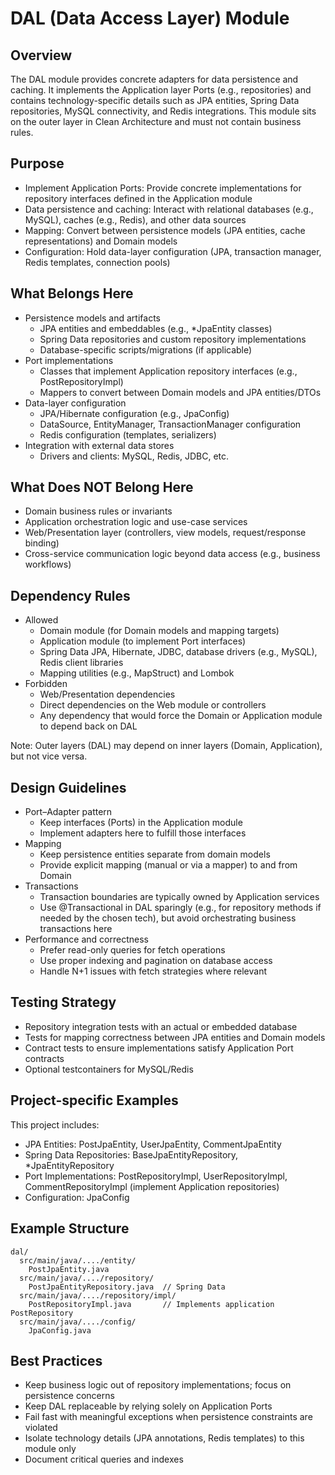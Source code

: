 # DAL (Data Access Layer) Module

## Overview

The DAL module provides concrete adapters for data persistence and caching. It implements the Application layer Ports (e.g., repositories) and contains technology-specific details such as JPA entities, Spring Data repositories, MySQL connectivity, and Redis integrations. This module sits on the outer layer in Clean Architecture and must not contain business rules.

## Purpose

- Implement Application Ports: Provide concrete implementations for repository interfaces defined in the Application module
- Data persistence and caching: Interact with relational databases (e.g., MySQL), caches (e.g., Redis), and other data sources
- Mapping: Convert between persistence models (JPA entities, cache representations) and Domain models
- Configuration: Hold data-layer configuration (JPA, transaction manager, Redis templates, connection pools)

## What Belongs Here

- Persistence models and artifacts
  - JPA entities and embeddables (e.g., *JpaEntity classes)
  - Spring Data repositories and custom repository implementations
  - Database-specific scripts/migrations (if applicable)
- Port implementations
  - Classes that implement Application repository interfaces (e.g., PostRepositoryImpl)
  - Mappers to convert between Domain models and JPA entities/DTOs
- Data-layer configuration
  - JPA/Hibernate configuration (e.g., JpaConfig)
  - DataSource, EntityManager, TransactionManager configuration
  - Redis configuration (templates, serializers)
- Integration with external data stores
  - Drivers and clients: MySQL, Redis, JDBC, etc.

## What Does NOT Belong Here

- Domain business rules or invariants
- Application orchestration logic and use-case services
- Web/Presentation layer (controllers, view models, request/response binding)
- Cross-service communication logic beyond data access (e.g., business workflows)

## Dependency Rules

- Allowed
  - Domain module (for Domain models and mapping targets)
  - Application module (to implement Port interfaces)
  - Spring Data JPA, Hibernate, JDBC, database drivers (e.g., MySQL), Redis client libraries
  - Mapping utilities (e.g., MapStruct) and Lombok
- Forbidden
  - Web/Presentation dependencies
  - Direct dependencies on the Web module or controllers
  - Any dependency that would force the Domain or Application module to depend back on DAL

Note: Outer layers (DAL) may depend on inner layers (Domain, Application), but not vice versa.

## Design Guidelines

- Port–Adapter pattern
  - Keep interfaces (Ports) in the Application module
  - Implement adapters here to fulfill those interfaces
- Mapping
  - Keep persistence entities separate from domain models
  - Provide explicit mapping (manual or via a mapper) to and from Domain
- Transactions
  - Transaction boundaries are typically owned by Application services
  - Use @Transactional in DAL sparingly (e.g., for repository methods if needed by the chosen tech), but avoid orchestrating business transactions here
- Performance and correctness
  - Prefer read-only queries for fetch operations
  - Use proper indexing and pagination on database access
  - Handle N+1 issues with fetch strategies where relevant

## Testing Strategy

- Repository integration tests with an actual or embedded database
- Tests for mapping correctness between JPA entities and Domain models
- Contract tests to ensure implementations satisfy Application Port contracts
- Optional testcontainers for MySQL/Redis

## Project-specific Examples

This project includes:
- JPA Entities: PostJpaEntity, UserJpaEntity, CommentJpaEntity
- Spring Data Repositories: BaseJpaEntityRepository, *JpaEntityRepository
- Port Implementations: PostRepositoryImpl, UserRepositoryImpl, CommentRepositoryImpl (implement Application repositories)
- Configuration: JpaConfig

## Example Structure

```
dal/
  src/main/java/..../entity/
    PostJpaEntity.java
  src/main/java/..../repository/
    PostJpaEntityRepository.java  // Spring Data
  src/main/java/..../repository/impl/
    PostRepositoryImpl.java       // Implements application PostRepository
  src/main/java/..../config/
    JpaConfig.java
```

## Best Practices

- Keep business logic out of repository implementations; focus on persistence concerns
- Keep DAL replaceable by relying solely on Application Ports
- Fail fast with meaningful exceptions when persistence constraints are violated
- Isolate technology details (JPA annotations, Redis templates) to this module only
- Document critical queries and indexes
